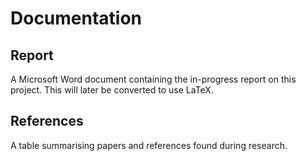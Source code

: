 # Documentation

## Report
A Microsoft Word document containing the in-progress report on this project. This will later be converted to use LaTeX.

## References
A table summarising papers and references found during research.
